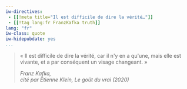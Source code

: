 ```yaml
---
iw-directives: 
 - [[!meta title="Il est difficile de dire la vérité…"]]
 - [[!tag lang:fr FranzKafka truth]]
lang: "fr"
iw-class: quote
iw-hidepubdate: yes
...
```


> <span class="hangguillemet">« </span>Il est difficile de dire la vérité, car il n'y en a qu'une, mais elle est vivante, et a par conséquent un visage changeant. »
>
> <cite>Franz Kafka,  
> cité par Étienne Klein, <em>Le goût du vrai</em> (2020)</cite>
